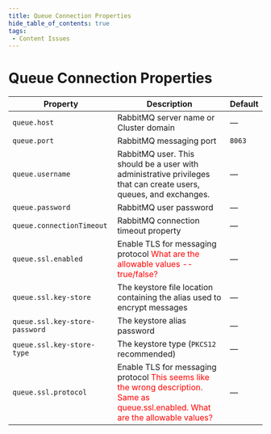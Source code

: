 ```yaml
---
title: Queue Connection Properties
hide_table_of_contents: true
tags:
 - Content Issues
---
```


# Queue Connection Properties

| Property| Description| Default |
| --- | --- | --- |
| `queue.host` | RabbitMQ server name or Cluster domain | — |
| `queue.port`| RabbitMQ messaging port | `8063`|
| `queue.username` | RabbitMQ user. This should be a user with administrative privileges that can create users, queues, and exchanges. | — |
| `queue.password` | RabbitMQ user password | — |
| `queue.connectionTimeout` | RabbitMQ connection timeout property | — |
| `queue.ssl.enabled`| Enable TLS for messaging protocol <font color="red">What are the allowable values -- true/false?</font> | — |
| `queue.ssl.key-store` | The keystore file location containing the alias used to encrypt messages | — |
| `queue.ssl.key-store- password`| The keystore alias password | — |
| `queue.ssl.key-store-type` | The keystore type (`PKCS12` recommended) | — |
| `queue.ssl.protocol` | Enable TLS for messaging protocol <font color="red">This seems like the wrong description. Same as queue.ssl.enabled. What are the allowable values?</font> | — |